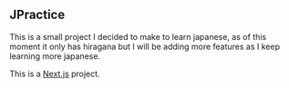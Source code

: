 ## JPractice

This is a small project I decided to make to learn japanese, as of this moment it only has hiragana but I will be adding more features as I keep learning more japanese.

This is a [Next.js](https://nextjs.org/) project.
